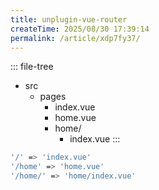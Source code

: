 ```yaml
---
title: unplugin-vue-router
createTime: 2025/08/30 17:39:14
permalink: /article/xdp7fy37/
---
```


::: file-tree
- src
  - pages
    - index.vue
    - home.vue
    - home/
      - index.vue
:::

```bash
'/' => 'index.vue'
'/home' => 'home.vue'
'/home/' => 'home/index.vue'
```